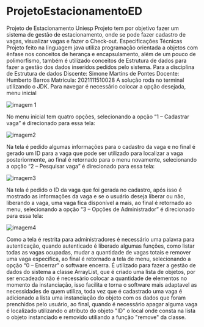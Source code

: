 # ProjetoEstacionamentoED

Projeto de Estacionamento Uniesp
Projeto tem por objetivo fazer um sistema de gestão de estacionamento, onde se pode fazer cadastro de vagas, visualizar vagas e fazer o Check-out.
Especificações Técnicas
Projeto feito na linguagem java utiliza programação orientada a objetos com ênfase nos conceitos de herança e encapsulamento, além de um pouco de polimorfismo, também é utilizado conceitos de Estrutura de dados para fazer a gestão dos dados inseridos pedidos pelo sistema.
Para a disciplina de Estrutura de dados
Discente: Simone Martins de Pontes 
 Docente: Humberto Barros
Matrícula: 2021111510028
A solução roda no terminal utilizando o JDK. Para navegar é necessário colocar a opção desejada, menu inicial

![imagem 1](https://user-images.githubusercontent.com/80346846/144327014-ad2b118a-2908-4f8f-9a0a-3828671d948b.png)

 

No menu inicial tem quatro opções, selecionando a opção “1 – Cadastrar vaga” é direcionado para essa tela:

![imagem2](https://user-images.githubusercontent.com/80346846/144327157-f8a59804-f6a6-42a2-bf7c-ed8b7e95d6dd.png)

 
Na tela é pedido algumas informações para o cadastro da vaga e no final é gerado um ID para a vaga que pode ser utilizado para localizar a vaga posteriormente, ao final é retornado para o menu novamente, selecionando a opção “2 – Pesquisar vaga” é direcionado para essa tela:

![imagem3](https://user-images.githubusercontent.com/80346846/144327399-5fbefc95-fbf3-43b3-a339-8002f611a633.png)

 
Na tela é pedido o ID da vaga que foi gerada no cadastro, após isso é mostrado as informações da vaga e se o usuário deseja liberar ou não, liberando a vaga, uma vaga fica disponível a mais, ao final é retornado ao menu, selecionando a opção “3 – Opções de Administrador” é direcionado para essa tela:


![imagem4](https://user-images.githubusercontent.com/80346846/144327499-89072db2-9f28-4fc5-849e-d6cc6d8969c4.png)

 

Como a tela é restrita para administradores é necessário uma palavra para autenticação, quando autenticado é liberado algumas funções, como listar todas as vagas ocupadas, mudar a quantidade de vagas totais e remover uma vaga especifica, ao final é retornado a tela de menu, selecionando a opção “0 – Encerrar” o software encerra.
É utilizado para fazer a gestão de dados do sistema a classe ArrayList, que é criado uma lista de objetos, por ser encadeado não é necessário colocar a quantidade de elementos no momento da instanciação, isso facilita e torna o software mais adaptavel as necessidades de quem utiliza, toda vez que é cadastrado uma vaga é adicionado a lista uma instanciação do objeto com os dados que foram prenchidos pelo usuário, ao final, quando é necessário apagar alguma vaga é localizado utilizando o atributo do objeto "ID" o local onde consta na lista o objeto instanciado e removido utiliando a função "remove" da classe.

